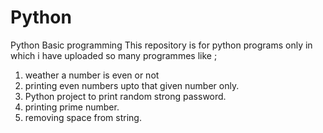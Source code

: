 # Python
Python Basic programming
This repository is for python programs only in which i have uploaded so many programmes like ;
1.  weather a number is even or not 
2.  printing even numbers upto that given number only.
3.  Python project to print random strong password.
4.  printing prime number.
5.  removing space from string.
